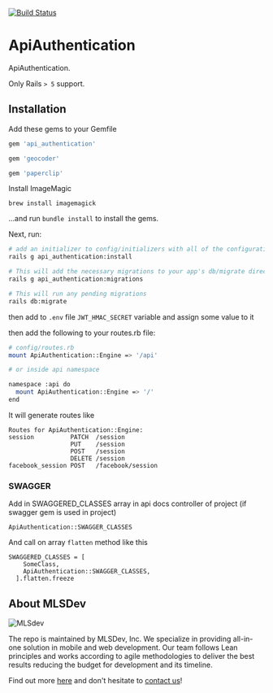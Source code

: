[![Build Status](https://travis-ci.org/MLSDev/api_authentication.svg?branch=master)](https://travis-ci.org/MLSDev/api_authentication)

# ApiAuthentication

ApiAuthentication.

Only Rails `> 5` support.

## Installation

Add these gems to your Gemfile

``` ruby
gem 'api_authentication'

gem 'geocoder'

gem 'paperclip'
```

Install ImageMagic

```brew install imagemagick```

...and run `bundle install` to install the gems.

Next, run:

``` bash
# add an initializer to config/initializers with all of the configuration options
rails g api_authentication:install

# This will add the necessary migrations to your app's db/migrate directory
rails g api_authentication:migrations

# This will run any pending migrations
rails db:migrate
```

then add to `.env` file `JWT_HMAC_SECRET` variable and assign some value to it

then add the following to your routes.rb file:

``` bash
# config/routes.rb
mount ApiAuthentication::Engine => '/api'

# or inside api namespace

namespace :api do
  mount ApiAuthentication::Engine => '/'
end
```

It will generate routes like

```
Routes for ApiAuthentication::Engine:
session          PATCH  /session
                 PUT    /session
                 POST   /session
                 DELETE /session
facebook_session POST   /facebook/session
```

### SWAGGER

Add in SWAGGERED_CLASSES array in api docs controller of project (if swagger gem is used in project)

`ApiAuthentication::SWAGGER_CLASSES`

And call on array `flatten` method like this

```
SWAGGERED_CLASSES = [
    SomeClass,
    ApiAuthentication::SWAGGER_CLASSES,
  ].flatten.freeze
```

## About MLSDev

![MLSdev][logo]

The repo is maintained by MLSDev, Inc. We specialize in providing all-in-one solution in mobile and web development. Our team follows Lean principles and works according to agile methodologies to deliver the best results reducing the budget for development and its timeline.

Find out more [here][mlsdev] and don't hesitate to [contact us][contact]!

[mlsdev]:  https://mlsdev.com
[contact]: https://mlsdev.com/contact_us
[logo]:    https://raw.githubusercontent.com/MLSDev/development-standards/master/mlsdev-logo.png "Mlsdev"







